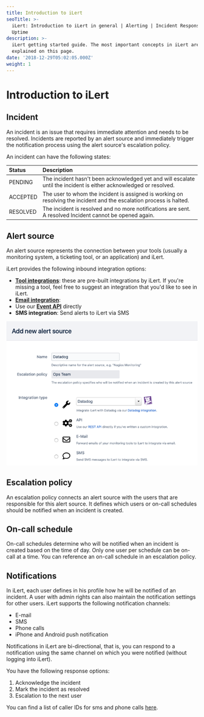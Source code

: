 ```yaml
---
title: Introduction to iLert
seoTitle: >-
  iLert: Introduction to iLert in general | Alerting | Incident Response |
  Uptime
description: >-
  iLert getting started guide. The most important concepts in iLert are
  explained on this page.
date: '2018-12-29T05:02:05.000Z'
weight: 1
---
```


# Introduction to iLert

## Incident <a id="incident"></a>

An incident is an issue that requires immediate attention and needs to be resolved. Incidents are reported by an alert source and immediately trigger the notification process using the alert source's escalation policy.

An incident can have the following states:

| Status | Description |
| :--- | :--- |
| PENDING | The incident hasn't been acknowledged yet and will escalate until the incident is either acknowledged or resolved. |
| ACCEPTED | The user to whom the incident is assigned is working on resolving the incident and the escalation process is halted. |
| RESOLVED | The incident is resolved and no more notifications are sent. A resolved Incident cannot be opened again. |

## Alert source <a id="alarm-source"></a>

An alert source represents the connection between your tools \(usually a monitoring system, a ticketing tool, or an application\) and iLert.

iLert provides the following inbound integration options:

* [**Tool integrations**](../integrations/jira.md): these are pre-built integrations by iLert. If you're missing a tool, feel free to suggest an integration that you'd like to see in iLert.
* [**Email integration**](../integrations/email.md): 
* Use our [**Event API**](https://api.ilert.com/api-docs/) directly
* **SMS integration**: Send alerts to iLert via SMS

![](../.gitbook/assets/integration_types.png)

## Escalation policy <a id="escalation-chain"></a>

An escalation policy connects an alert source with the users that are responsible for this alert source. It defines which users or on-call schedules should be notified when an incident is created.

## On-call schedule <a id="duty-roster"></a>

On-call schedules determine who will be notified when an incident is created based on the time of day. Only one user per schedule can be on-call at a time. You can reference an on-call schedule in an escalation policy.

## Notifications <a id="notifications"></a>

In iLert, each user defines in his profile how he will be notified of an incident. A user with admin rights can also maintain the notification settings for other users. iLert supports the following notification channels:

* E-mail
* SMS
* Phone calls
* iPhone and Android push notification

Notifications in iLert are bi-directional, that is, you can respond to a notification using the same channel on which you were notified \(without logging into iLert\).

You have the following response options:

1. Acknowledge the incident
2. Mark the incident as resolved
3. Escalation to the next user

You can find a list of caller IDs for sms and phone calls [here](phone-numbers.md).

